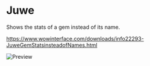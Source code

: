 # Juwe

Shows the stats of a gem instead of its name.

https://www.wowinterface.com/downloads/info22293-JuweGemStatsinsteadofNames.html

![Preview](https://user-images.githubusercontent.com/96642047/164873205-37a489cf-c20a-4d7b-a0d0-4263de9bff86.jpg)
